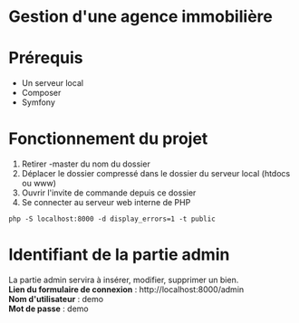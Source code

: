 # Gestion d'une agence immobilière

# Prérequis
- Un serveur local<br>
- Composer<br>
- Symfony

# Fonctionnement du projet
1) Retirer -master du nom du dossier
2) Déplacer le dossier compressé dans le dossier du serveur local (htdocs ou www)
3) Ouvrir l'invite de commande depuis ce dossier
4) Se connecter au serveur web interne de PHP<br>
<pre><code>php -S localhost:8000 -d display_errors=1 -t public</code></pre>

# Identifiant de la partie admin
La partie admin servira à insérer, modifier, supprimer un bien.<br>
<b>Lien du formulaire de connexion</b> : http://localhost:8000/admin <br>
<b>Nom d'utilisateur</b> : demo<br>
<b>Mot de passe</b> : demo<br>
